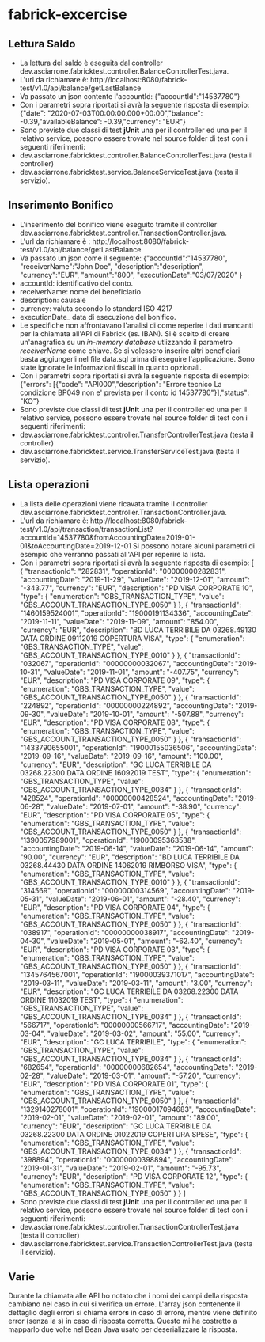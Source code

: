 # fabrick-excercise


## Lettura Saldo
* La lettura del saldo è eseguita dal controller dev.asciarrone.fabricktest.controller.BalanceControllerTest.java. 
* L'url da richiamare è: http://localhost:8080/fabrick-test/v1.0/api/balance/getLastBalance
* Va passato un json contente l'accountId: 
		{"accountId":"14537780"}
* Con i parametri sopra riportati si avrà la seguente risposta di esempio: 
		{"date": "2020-07-03T00:00:00.000+00:00","balance": -0.39,"availableBalance": -0.39,"currency": "EUR"}
* Sono previste due classi di test **jUnit** una per il controller ed una per il relativo service, possono essere trovate nel source folder di test con i seguenti riferimenti:
 * dev.asciarrone.fabricktest.controller.BalanceControllerTest.java (testa il controller)
 * dev.asciarrone.fabricktest.service.BalanceServiceTest.java (testa il servizio).

## Inserimento Bonifico
* L'inserimento del bonifico viene eseguito tramite il controller dev.asciarrone.fabricktest.controller.TransactionController.java. 
* L'url da richiamare è : http://localhost:8080/fabrick-test/v1.0/api/balance/getLastBalance
* Va passato un json come il seguente: 
		{"accountId":"14537780", "receiverName":"John Doe", "description":"description", "currency":"EUR", "amount":"800", "executionDate":"03/07/2020" }
 * accountId: identificativo del conto.
 * receiverName: nome del beneficiario
 * description: causale
 * currency: valuta secondo lo standard ISO 4217
 * executionDate_ data di esecuzione del bonifico.
* Le specifiche non affrontavano l'analisi di come reperire i dati mancanti per la chiamata all'API di Fabrick (es. IBAN). Si è scelto di creare un'anagrafica su un *in-memory database* utlizzando il parametro *receiverName* come chiave. Se si volessero inserire altri beneficiari basta aggiungerli nel file data.sql prima di eseguire l'applicazione. Sono state ignorate le informazioni fiscali in quanto opzionali.
* Con i parametri sopra riportati si avrà la seguente risposta di esempio: 
		{"errors": [{"code": "API000","description": "Errore tecnico  La condizione BP049 non e' prevista per il conto id 14537780"}],"status": "KO"}
* Sono previste due classi di test **jUnit** una per il controller ed una per il relativo service, possono essere trovate nel source folder di test con i seguenti riferimenti:
 * dev.asciarrone.fabricktest.controller.TransferControllerTest.java (testa il controller)
 * dev.asciarrone.fabricktest.service.TransferServiceTest.java (testa il servizio).

## Lista operazioni
* La lista delle operazioni viene ricavata tramite il controller dev.asciarrone.fabricktest.controller.TransactionController.java.
* L'url da richiamare è: http://localhost:8080/fabrick-test/v1.0/api/transaction/transactionList?accountId=14537780&fromAccountingDate=2019-01-01&toAccountingDate=2019-12-01
	Si possono notare alcuni parametri di esempio che verranno passati all'API per reperire la lista.
* Con i parametri sopra riportati si avrà la seguente risposta di esempio: 
		[   {     "transactionId": "282831",     "operationId": "00000000282831",     "accountingDate": "2019-11-29",     "valueDate": "2019-12-01",     "amount": "-343.77",     "currency": "EUR",     "description": "PD VISA CORPORATE 10",     "type": {       "enumeration": "GBS_TRANSACTION_TYPE",       "value": "GBS_ACCOUNT_TRANSACTION_TYPE_0050"     }   },   {     "transactionId": "1460159524001",     "operationId": "19000191134336",     "accountingDate": "2019-11-11",     "valueDate": "2019-11-09",     "amount": "854.00",     "currency": "EUR",     "description": "BD LUCA TERRIBILE        DA 03268.49130         DATA ORDINE 09112019 COPERTURA VISA",     "type": {       "enumeration": "GBS_TRANSACTION_TYPE",       "value": "GBS_ACCOUNT_TRANSACTION_TYPE_0010"     }   },   {     "transactionId": "032067",     "operationId": "00000000032067",     "accountingDate": "2019-10-31",     "valueDate": "2019-11-01",     "amount": "-407.75",     "currency": "EUR",     "description": "PD VISA CORPORATE 09",     "type": {       "enumeration": "GBS_TRANSACTION_TYPE",       "value": "GBS_ACCOUNT_TRANSACTION_TYPE_0050"     }   },   {     "transactionId": "224892",     "operationId": "00000000224892",     "accountingDate": "2019-09-30",     "valueDate": "2019-10-01",     "amount": "-507.88",     "currency": "EUR",     "description": "PD VISA CORPORATE 08",     "type": {       "enumeration": "GBS_TRANSACTION_TYPE",       "value": "GBS_ACCOUNT_TRANSACTION_TYPE_0050"     }   },   {     "transactionId": "1433790655001",     "operationId": "19000155036506",     "accountingDate": "2019-09-16",     "valueDate": "2019-09-16",     "amount": "100.00",     "currency": "EUR",     "description": "GC LUCA TERRIBILE        DA 03268.22300         DATA ORDINE 16092019 TEST",     "type": {       "enumeration": "GBS_TRANSACTION_TYPE",       "value": "GBS_ACCOUNT_TRANSACTION_TYPE_0034"     }   },   {     "transactionId": "428524",     "operationId": "00000000428524",     "accountingDate": "2019-06-28",     "valueDate": "2019-07-01",     "amount": "-38.90",     "currency": "EUR",     "description": "PD VISA CORPORATE 05",     "type": {       "enumeration": "GBS_TRANSACTION_TYPE",       "value": "GBS_ACCOUNT_TRANSACTION_TYPE_0050"     }   },   {     "transactionId": "1390057989001",     "operationId": "19000095363538",     "accountingDate": "2019-06-14",     "valueDate": "2019-06-14",     "amount": "90.00",     "currency": "EUR",     "description": "BD LUCA TERRIBILE        DA 03268.44430         DATA ORDINE 14062019 RIMBORSO VISA",     "type": {       "enumeration": "GBS_TRANSACTION_TYPE",       "value": "GBS_ACCOUNT_TRANSACTION_TYPE_0010"     }   },   {     "transactionId": "314569",     "operationId": "00000000314569",     "accountingDate": "2019-05-31",     "valueDate": "2019-06-01",     "amount": "-28.40",     "currency": "EUR",     "description": "PD VISA CORPORATE 04",     "type": {       "enumeration": "GBS_TRANSACTION_TYPE",       "value": "GBS_ACCOUNT_TRANSACTION_TYPE_0050"     }   },   {     "transactionId": "038917",     "operationId": "00000000038917",     "accountingDate": "2019-04-30",     "valueDate": "2019-05-01",     "amount": "-62.40",     "currency": "EUR",     "description": "PD VISA CORPORATE 03",     "type": {       "enumeration": "GBS_TRANSACTION_TYPE",       "value": "GBS_ACCOUNT_TRANSACTION_TYPE_0050"     }   },   {     "transactionId": "1345764567001",     "operationId": "19000039371017",     "accountingDate": "2019-03-11",     "valueDate": "2019-03-11",     "amount": "3.00",     "currency": "EUR",     "description": "GC LUCA TERRIBILE        DA 03268.22300         DATA ORDINE 11032019 TEST",     "type": {       "enumeration": "GBS_TRANSACTION_TYPE",       "value": "GBS_ACCOUNT_TRANSACTION_TYPE_0034"     }   },   {     "transactionId": "566717",     "operationId": "00000000566717",     "accountingDate": "2019-03-04",     "valueDate": "2019-03-02",     "amount": "55.00",     "currency": "EUR",     "description": "GC LUCA TERRIBILE",     "type": {       "enumeration": "GBS_TRANSACTION_TYPE",       "value": "GBS_ACCOUNT_TRANSACTION_TYPE_0034"     }   },   {     "transactionId": "682654",     "operationId": "00000000682654",     "accountingDate": "2019-02-28",     "valueDate": "2019-03-01",     "amount": "-57.20",     "currency": "EUR",     "description": "PD VISA CORPORATE 01",     "type": {       "enumeration": "GBS_TRANSACTION_TYPE",       "value": "GBS_ACCOUNT_TRANSACTION_TYPE_0050"     }   },   {     "transactionId": "1329140278001",     "operationId": "19000017094683",     "accountingDate": "2019-02-01",     "valueDate": "2019-02-01",     "amount": "89.00",     "currency": "EUR",     "description": "GC LUCA TERRIBILE        DA 03268.22300         DATA ORDINE 01022019 COPERTURA SPESE",     "type": {       "enumeration": "GBS_TRANSACTION_TYPE",       "value": "GBS_ACCOUNT_TRANSACTION_TYPE_0034"     }   },   {     "transactionId": "398894",     "operationId": "00000000398894",     "accountingDate": "2019-01-31",     "valueDate": "2019-02-01",     "amount": "-95.73",     "currency": "EUR",     "description": "PD VISA CORPORATE 12",     "type": {       "enumeration": "GBS_TRANSACTION_TYPE",       "value": "GBS_ACCOUNT_TRANSACTION_TYPE_0050"     }   } ]
* Sono previste due classi di test **jUnit** una per il controller ed una per il relativo service, possono essere trovate nel source folder di test con i seguenti riferimenti:
 * dev.asciarrone.fabricktest.controller.TransactionControllerTest.java (testa il controller)
 * dev.asciarrone.fabricktest.service.TransactionControllerTest.java (testa il servizio).

## Varie
Durante la chiamata alle API ho notato che i nomi dei campi della risposta cambiano nel caso in cui si verifica un errore. L'array json contenente il dettaglio degli errori si chiama error**s** in caso di errore, mentre viene definito error (senza la s) in caso di risposta corretta. Questo mi ha costretto a mapparlo due volte nel Bean Java usato per deserializzare la risposta.